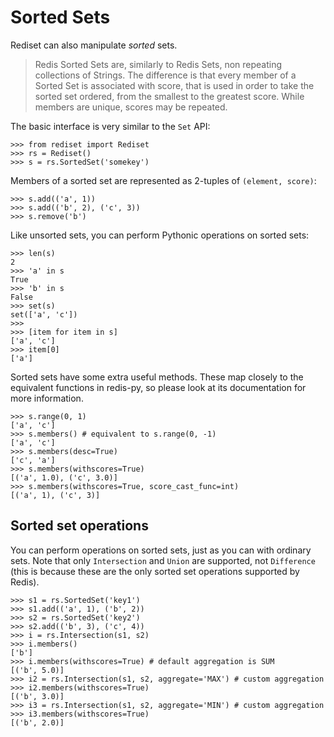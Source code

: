 # Sorted Sets

Rediset can also manipulate *sorted* sets.

> Redis Sorted Sets are, similarly to Redis Sets, non repeating collections
> of Strings. The difference is that every member of a Sorted Set is associated
> with score, that is used in order to take the sorted set ordered, from the
> smallest to the greatest score. While members are unique, scores may be
> repeated.

The basic interface is very similar to the `Set` API:

    >>> from rediset import Rediset
    >>> rs = Rediset()
    >>> s = rs.SortedSet('somekey')

Members of a sorted set are represented as 2-tuples of `(element, score)`:

    >>> s.add(('a', 1))
    >>> s.add(('b', 2), ('c', 3))
    >>> s.remove('b')

Like unsorted sets, you can perform Pythonic operations on sorted sets:

    >>> len(s)
    2
    >>> 'a' in s
    True
    >>> 'b' in s
    False
    >>> set(s)
    set(['a', 'c'])
    >>>
    >>> [item for item in s]
    ['a', 'c']
    >>> item[0]
    ['a']

Sorted sets have some extra useful methods. These map closely to the equivalent
functions in redis-py, so please look at its documentation for more information.

    >>> s.range(0, 1)
    ['a', 'c']
    >>> s.members() # equivalent to s.range(0, -1)
    ['a', 'c']
    >>> s.members(desc=True)
    ['c', 'a']
    >>> s.members(withscores=True)
    [('a', 1.0), ('c', 3.0)]
    >>> s.members(withscores=True, score_cast_func=int)
    [('a', 1), ('c', 3)]

## Sorted set operations

You can perform operations on sorted sets, just as you can with ordinary sets.
Note that only `Intersection` and `Union` are supported, not `Difference` (this
is because these are the only sorted set operations supported by Redis).

    >>> s1 = rs.SortedSet('key1')
    >>> s1.add(('a', 1), ('b', 2))
    >>> s2 = rs.SortedSet('key2')
    >>> s2.add(('b', 3), ('c', 4))
    >>> i = rs.Intersection(s1, s2)
    >>> i.members()
    ['b']
    >>> i.members(withscores=True) # default aggregation is SUM
    [('b', 5.0)]
    >>> i2 = rs.Intersection(s1, s2, aggregate='MAX') # custom aggregation
    >>> i2.members(withscores=True)
    [('b', 3.0)]
    >>> i3 = rs.Intersection(s1, s2, aggregate='MIN') # custom aggregation
    >>> i3.members(withscores=True)
    [('b', 2.0)]
